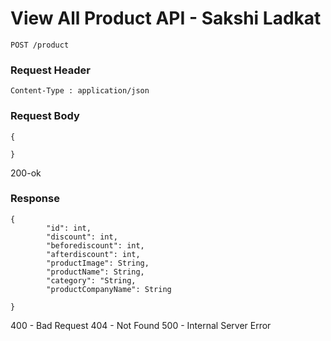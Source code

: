 
# View All Product API - Sakshi Ladkat 
```
POST /product
```

### Request Header
```
Content-Type : application/json
```

### Request Body 
```
{

}
```
200-ok

### Response
```
{
        "id": int,
        "discount": int,
        "beforediscount": int,
        "afterdiscount": int,
        "productImage": String,
        "productName": String,
        "category": "String,
        "productCompanyName": String

}
```
400 - Bad Request 
404 - Not Found
500 - Internal Server Error
